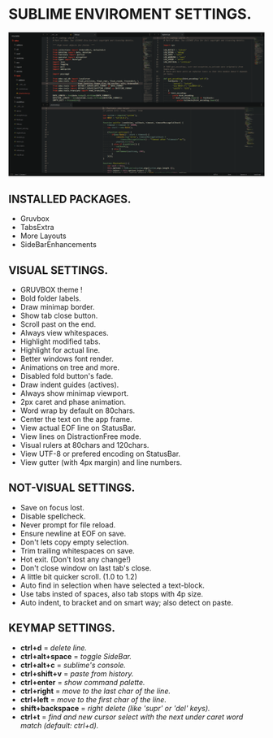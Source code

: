 # SUBLIME ENVIROMENT SETTINGS.
![visual_demo](scr_demo.png)

## INSTALLED PACKAGES.
- Gruvbox
- TabsExtra
- More Layouts
- SideBarEnhancements

## VISUAL SETTINGS.
- GRUVBOX theme !
- Bold folder labels.
- Draw minimap border.
- Show tab close button.
- Scroll past on the end.
- Always view whitespaces.
- Highlight modified tabs.
- Highlight for actual line.
- Better windows font render.
- Animations on tree and more.
- Disabled fold button's fade.
- Draw indent guides (actives).
- Always show minimap viewport.
- 2px caret and phase animation.
- Word wrap by default on 80chars.
- Center the text on the app frame.
- View actual EOF line on StatusBar.
- View lines on DistractionFree mode.
- Visual rulers at 80chars and 120chars.
- View UTF-8 or prefered encoding on StatusBar.
- View gutter (with 4px margin) and line numbers.


## NOT-VISUAL SETTINGS.
- Save on focus lost.
- Disable spellcheck.
- Never prompt for file reload.
- Ensure newline at EOF on save.
- Don't lets copy empty selection.
- Trim trailing whitespaces on save.
- Hot exit. (Don't lost any change!)
- Don't close window on last tab's close.
- A little bit quicker scroll. (1.0 to 1.2)
- Auto find in selection when have selected a text-block.
- Use tabs insted of spaces, also tab stops with 4p size.
- Auto indent, to bracket and on smart way; also detect on paste.


## KEYMAP SETTINGS.
- **ctrl+d**            =   *delete line.*
- **ctrl+alt+space**    =   *toggle SideBar.*
- **ctrl+alt+c**        =   *sublime's console.*
- **ctrl+shift+v**      =   *paste from history.*
- **ctrl+enter**        =   *show command palette.*
- **ctrl+right**        =   *move to the last char of the line.*
- **ctrl+left**         =   *move to the first char of the line.*
- **shift+backspace**   =   *right delete (like 'supr' or 'del' keys).*
- **ctrl+t**            =   *find and new cursor select with the next under caret word match (default: ctrl+d).*
